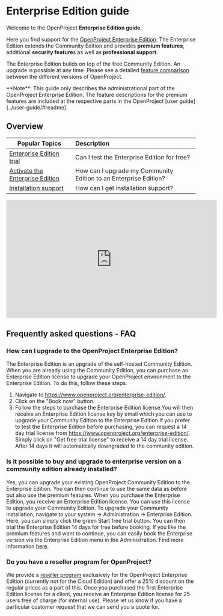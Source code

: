 # Enterprise Edition guide

Welcome to the OpenProject **Enterprise Edition guide**.

Here you find support for the [OpenProject Enterprise Edition](https://www.openproject.org/enterprise-edition/). The Enterprise Edition extends the Community Edition and provides **premium features**, additional **security feature**s as well as **professional support**.

The Enterprise Edition builds on top of the free Community Edition. An upgrade is possible at any time. Please see a detailed [feature comparison](https://www.openproject.org/pricing/#features) between the different versions of OpenProject.

<div class="alert alert-info" role="alert">
**Note**: This guide only describes the administrational part of the OpenProject Enterprise Edition. The feature descriptions for the premium features are included at the respective parts in the OpenProject [user guide](../user-guide/#readme).
</div>

## Overview

| Popular Topics                                               | Description                                                  |
| ------------------------------------------------------------ | :----------------------------------------------------------- |
| [Enterprise Edition trial](#create-an-enterprise-edition-trial) | Can I test the Enterprise Edition for free?                  |
| [Activate the Enterprise Edition](#activate-the-enterprise-edition) | How can I upgrade my Community Edition to an Enterprise Edition? |
| [Installation support](#installation-support)                 | How can I get installation support?                          |

<iframe width="560" height="315" src="https://www.youtube.com/embed/YRF_bavXBts" frameborder="0" allow="accelerometer; autoplay; encrypted-media; gyroscope; picture-in-picture" allowfullscreen></iframe>



## Frequently asked questions - FAQ 


### How can I upgrade to the OpenProject Enterprise Edition?

The Enterprise Edition is an upgrade of the self-hosted Community Edition. When you are already using the Community Edition, you can purchase an Enterprise Edition license to upgrade your OpenProject environment to the Enterprise Edition. To do this, follow these steps:

1. Navigate to https://www.openproject.org/enterprise-edition/.
2. Click on the "Book now" button.
3. Follow the steps to purchase the Enterprise Edition license.You will then receive an Enterprise Edition license key by email which you can use to upgrade your Community Edition to the Enterprise Edition.If you prefer to test the Enterprise Edition before purchasing, you can request a 14 day trial license from https://www.openproject.org/enterprise-edition/. Simply click on "Get free trial license" to receive a 14 day trial license. After 14 days it will automatically downgraded to the community edition. 


### Is it possible to buy and upgrade to enterprise version on a community edition already installed?

Yes, you can upgrade your existing OpenProject Community Edition to the Enterprise Edition. You can then continue to use the same data as before but also use the premium features. When you purchase the Enterprise Edition, you receive an Enterprise Edition license. You can use this license to upgrade your Community Edition.
To upgrade your Community installation, navigate to your system -> Administration -> Enterprise Edition. Here, you can simply click the green Start free trial button. You can then trial the Enterprise Edition 14 days for free before booking. If you like the premium features and want to continue, you can easily book the Enterprise version via the Enterprise Edition menu in the Administration. Find more information [here](https://www.openproject.org/enterprise-edition-upgrade-test-free/).


### Do you have a reseller program for OpenProject?

We provide a [reseller program](https://www.openproject.org/reseller-program/) exclusively for the OpenProject Enterprise Edition (currently not for the Cloud Edition) and offer a 25% discount on the regular prices as a part of this. Once you purchased the first Enterprise Edition license for a client, you receive an Enterprise Edition license for 25 users free of charge (for internal use).
Please let us know if you have a particular customer request that we can send you a quote for. 
